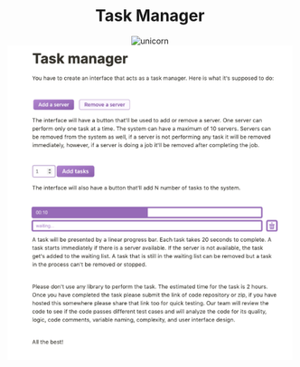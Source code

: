 <div align="center">
  <h1>Task Manager</h1>
  <img height="80" width="80" alt="unicorn" src='https://emojicdn.elk.sh/👨🏻‍💻' />
</div>

<img src='https://github.com/sagar-gavhane/task-manager/blob/master/image.png' />
